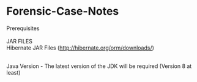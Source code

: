 # Forensic-Case-Notes

Prerequisites <br /><br />
JAR FILES<br />
Hibernate JAR Files (http://hibernate.org/orm/downloads/)
<br /><br />

Java Version - The latest version of the JDK will be required (Version 8 at least)
